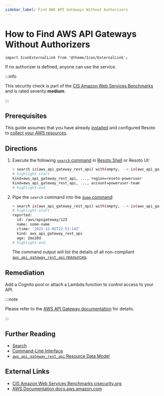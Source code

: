 ```yaml
---
sidebar_label: Find AWS API Gateways Without Authorizers
---
```


# How to Find AWS API Gateways Without Authorizers

```mdx-code-block
import IconExternalLink from '@theme/Icon/ExternalLink';
```

If no authorizer is defined, anyone can use the service.

:::info

This security check is part of the [CIS Amazon Web Services Benchmarks](https://cisecurity.org/benchmark/amazon_web_services) and is rated severity **medium**.

:::

## Prerequisites

This guide assumes that you have already [installed](../../../getting-started/install-resoto/index.md) and configured Resoto to [collect your AWS resources](../../../how-to-guides/data-sources/collect-aws-resource-data.md).

## Directions

1. Execute the following [`search` command](../../../reference/cli/search-commands/search.md) in [Resoto Shell](../../../reference/components/shell.md) or Resoto UI:

   ```bash
   > search is(aws_api_gateway_rest_api) with(empty, --> is(aws_api_gateway_authorizer))
   # highlight-start
   ​kind=aws_api_gateway_rest_api, ..., region=resoto-poweruser
   ​kind=aws_api_gateway_rest_api, ..., account=poweruser-team
   # highlight-end
   ```

2. Pipe the `search` command into the [`dump` command](../../../reference/cli/format-commands/dump.md):

   ```bash
   > search is(aws_api_gateway_rest_api) with(empty, --> is(aws_api_gateway_authorizer)) | dump
   # highlight-start
   ​reported:
   ​  id: /aws/apigateway/123
   ​  name: some-name
   ​  ctime: '2022-12-05T22:53:14Z'
   ​  kind: aws_api_gateway_rest_api
   ​  age: 2mo28d
   # highlight-end
   ```

   The command output will list the details of all non-compliant [`aws_api_gateway_rest_api` resources](../../../reference/unified-data-model/aws.md#aws_api_gateway_rest_api).

## Remediation

Add a Cognito pool or attach a Lambda function to control access to your API.

:::note

Please refer to the [AWS API Gateway documentation](https://docs.aws.amazon.com/apigateway/latest/developerguide/apigateway-use-lambda-authorizer.html) for details.

:::

## Further Reading

- [Search](../../../reference/search/index.md)
- [Command-Line Interface](../../../reference/cli/index.md)
- [`aws_api_gateway_rest_api` Resource Data Model](../../../reference/unified-data-model/aws.md#aws_api_gateway_rest_api)

## External Links

- [CIS Amazon Web Services Benchmarks <span class="badge badge--secondary" aria-hidden="true">cisecurity.org <IconExternalLink width="10" height="10" /></span>](https://cisecurity.org/benchmark/amazon_web_services)
- [AWS Documentation <span class="badge badge--secondary" aria-hidden="true">docs.aws.amazon.com <IconExternalLink width="10" height="10" /></span>](https://docs.aws.amazon.com/apigateway/latest/developerguide/apigateway-use-lambda-authorizer.html)
